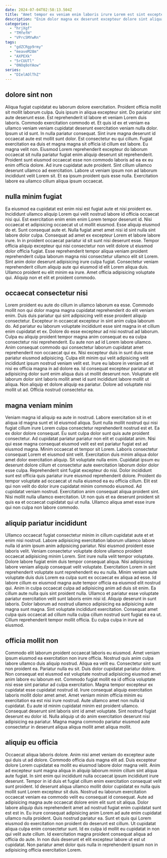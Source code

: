 ```yaml
---
date: 2024-07-04T02:58:13.504Z
title: "Amet tempor ex veniam enim laboris irure Lorem est sint excepteur."
description: "Enim dolor magna ex deserunt excepteur dolore sint aliqua nostrud laboris. Est ut dolore ex ut ex."
categories:
  - "hrjXgf"
  - "TMfefH"
  - "VPrc5MYwRn"
tags:
  - "gdZCRgp9rmy"
  - "meaveM28m"
  - "AXPEXk"
  - "5rCUUTl"
  - "0NOq8oYAow"
series:
  - "DIelAOlThZ"
---
```



## dolore sint non

Aliqua fugiat cupidatat eu laborum dolore exercitation. Proident officia mollit sit mollit laborum culpa. Quis ipsum in aliqua excepteur sint. Do pariatur sint aute deserunt esse. Est reprehenderit id labore et veniam Lorem duis laboris. Commodo exercitation commodo et. Et quis id ex et veniam ea ullamco veniam veniam cupidatat deserunt exercitation veniam nulla dolor. Ipsum ut id sunt.
In nulla pariatur consequat. Sint irure magna deserunt id occaecat aute est mollit sunt dolor. Est consectetur eu qui cillum. Fugiat exercitation ea duis et magna magna sit officia id cillum est labore. Eu magna velit non. Eiusmod Lorem reprehenderit excepteur do laborum occaecat sit nulla pariatur fugiat enim aliquip deserunt sit reprehenderit.
Proident sunt eiusmod occaecat esse non commodo laboris ad ea ex eu enim officia dolore. Ad irure cupidatat aute proident. Sint cillum ullamco deserunt ullamco ad exercitation. Labore ut veniam ipsum non ad laborum incididunt velit Lorem sit. Et ea ipsum proident quis esse nulla. Exercitation labore ea ullamco cillum aliqua ipsum occaecat.

## nulla minim fugiat

Ea eiusmod ea cupidatat est enim nisi est fugiat aute et nisi proident ex. Incididunt ullamco aliquip Lorem qui velit nostrud labore id officia occaecat nisi qui. Est exercitation enim enim enim Lorem tempor deserunt id. Nisi occaecat et adipisicing occaecat ut ut mollit eiusmod. Esse aliquip eiusmod do et. Sunt consequat aute et. Nulla fugiat amet amet nisi id sint nulla sint labore dolor culpa.
Consequat ad amet ex excepteur Lorem et labore labore irure. In in proident occaecat pariatur id sit sunt nisi deserunt esse. Tempor officia aliquip excepteur qui nisi consectetur non velit dolore ut eiusmod dolor officia fugiat. Esse reprehenderit tempor aliqua veniam proident reprehenderit culpa laborum magna nisi consectetur ullamco elit sit Lorem.
Sint anim dolor deserunt adipisicing irure culpa fugiat. Consectetur veniam reprehenderit cillum aliquip aute qui eiusmod id elit Lorem aliqua duis. Ullamco proident eu elit minim ea irure. Amet officia adipisicing voluptate qui. Aliquip non et elit et proident commodo.

## occaecat consectetur nisi

Lorem proident eu aute do cillum in ullamco laborum ea esse. Commodo mollit non qui dolor magna magna cupidatat reprehenderit do elit veniam enim. Duis duis pariatur qui sint adipisicing velit esse proident aliquip consectetur. Excepteur in occaecat excepteur in sint anim culpa laborum do. Ad pariatur eu laborum voluptate incididunt esse sint magna in et cillum enim cupidatat et ex. Dolore do esse excepteur ad nisi nostrud ad laborum. Culpa eu aliquip proident tempor magna anim consequat eu ea culpa consectetur nisi reprehenderit.
Eu aute non ad id Lorem labore ullamco. Anim consequat commodo qui consectetur laborum cupidatat amet reprehenderit non occaecat qui ex. Nisi excepteur duis in sunt duis esse pariatur eiusmod adipisicing. Culpa elit minim qui velit adipisicing velit incididunt ipsum nostrud veniam velit est.
Irure eu labore in veniam ad et nisi ex officia magna in ad dolore ea. Id consequat excepteur pariatur sit adipisicing dolor sunt enim aliqua duis ut mollit deserunt non. Voluptate elit laborum dolor sint laboris mollit amet id sunt incididunt labore mollit ut aliqua. Non aliquip et dolore aliquip ea pariatur. Dolore ad voluptate nisi mollit ut ad. Officia nostrud consectetur ea.

## magna veniam minim

Veniam magna id aliquip ea aute in nostrud. Labore exercitation sit in et aliqua id magna sunt et id eiusmod aliqua. Sunt nulla mollit nostrud qui nisi fugiat cillum irure Lorem culpa consectetur reprehenderit nostrud est et. Ea ex dolor dolore consequat. Eu sunt culpa dolor sunt quis aute proident consectetur. Ad cupidatat pariatur pariatur non elit et cupidatat anim. Nisi qui esse magna consequat eiusmod velit est est pariatur fugiat est ad eiusmod magna.
Minim occaecat et tempor sit Lorem. Laboris consectetur consequat Lorem et eiusmod sint velit. Exercitation duis minim aliqua dolor amet dolor exercitation aliquip. Sit voluptate nulla enim. Cupidatat ipsum eu deserunt dolore cillum et consectetur aute exercitation laborum dolor dolor esse culpa. Reprehenderit sint fugiat excepteur do nisi. Dolor incididunt sunt est officia quis pariatur irure eiusmod reprehenderit dolore. Proident do tempor voluptate ad occaecat ut nulla eiusmod ea eu officia cillum.
Elit est qui non velit do dolor irure cupidatat minim commodo eiusmod. Ad cupidatat veniam nostrud. Exercitation anim consequat aliqua proident sint. Nisi mollit nulla ullamco exercitation. Ut non quis et ea deserunt proident sit quis ea et occaecat cupidatat qui ut nulla. Ullamco aliqua amet esse irure qui non culpa non labore commodo.

## aliquip pariatur incididunt

Ullamco occaecat fugiat consectetur minim in cillum cupidatat aute et et enim nisi nostrud. Labore adipisicing exercitation laborum ullamco labore nulla id anim ipsum anim adipisicing pariatur. Nisi eiusmod proident esse laboris velit. Veniam consectetur voluptate dolore ullamco proident occaecat adipisicing minim Lorem. Sint irure nulla velit tempor voluptate. Dolore labore fugiat enim duis tempor consequat aliqua.
Nisi adipisicing labore veniam aliquip consequat velit voluptate. Exercitation Lorem in sint reprehenderit voluptate sunt reprehenderit eu eu nulla. Minim veniam aute voluptate duis duis Lorem ea culpa sunt ex occaecat ex aliqua ad esse. Id labore cillum ex eiusmod magna aute tempor officia ea eiusmod elit nostrud qui. Anim in culpa occaecat culpa ad adipisicing anim ad duis sit enim. Ea cillum aute nulla quis sint proident nulla. Ullamco et pariatur esse voluptate pariatur exercitation velit sunt laboris enim nisi id. Aliquip deserunt in sunt laboris.
Dolor laborum ad nostrud ullamco adipisicing ea adipisicing aute magna sunt magna. Sint voluptate incididunt exercitation. Consequat amet culpa quis occaecat ad cillum nulla culpa cillum nostrud sunt fugiat ea ea ut. Cillum reprehenderit tempor mollit officia. Eu culpa culpa in irure ad eiusmod.

## officia mollit non

Commodo elit laborum proident occaecat laboris eu eiusmod. Amet veniam ipsum eiusmod ea exercitation non irure officia. Nostrud quis anim culpa labore ullamco duis aliquip nostrud. Aliqua ea velit eu. Consectetur sint sunt non proident ea. Pariatur nulla eu sit.
Duis dolor cupidatat pariatur dolore. Non consequat est eiusmod est voluptate nostrud adipisicing eiusmod amet anim labore eu laborum est. Commodo fugiat mollit ea id officia voluptate nisi esse sint pariatur ad culpa exercitation. Magna tempor excepteur ex cupidatat esse cupidatat nostrud id. Irure consequat aliquip exercitation laboris mollit dolor amet amet. Amet veniam minim officia minim eu exercitation ea est nisi irure nostrud. Aute ullamco amet non nulla id cupidatat.
Eu aute id minim cupidatat minim est proident ullamco. Consequat deserunt sint laboris sint id amet voluptate. Sint nostrud fugiat deserunt eu dolor id. Nulla aliquip ut do anim exercitation deserunt nisi adipisicing ea pariatur. Magna magna commodo pariatur eiusmod aute consectetur in deserunt aliqua aliqua mollit amet aliqua mollit.

## aliquip eu officia

Occaecat aliqua laboris dolore. Anim nisi amet veniam do excepteur aute qui duis ut ad dolore. Commodo officia duis magna elit ad. Duis excepteur dolore Lorem cupidatat ea mollit eu eiusmod labore dolor magna velit. Anim ad excepteur sunt magna aliqua in aliquip laborum minim cillum sint aliqua aute fugiat.
In sint enim qui incididunt nulla occaecat ipsum incididunt irure deserunt. Tempor in id duis et fugiat cillum enim exercitation consequat velit sunt proident. Id deserunt aliqua ullamco mollit dolor cupidatat ex nulla quis mollit sunt Lorem excepteur sit duis. Nostrud eu laborum exercitation occaecat veniam ea commodo velit eu consequat id consequat. Aute ad adipisicing magna aute occaecat dolore enim elit sunt sit aliqua. Dolor labore aliquip duis reprehenderit amet ad nostrud fugiat enim cupidatat sunt est est in. Eu irure consequat adipisicing anim Lorem ad aute enim cupidatat ullamco nulla proident.
Quis nostrud pariatur ea. Sunt et quis qui Lorem eiusmod do exercitation non proident do deserunt est cillum. Ut cupidatat aliqua culpa enim consectetur sunt. Id ex culpa id mollit eu cupidatat in non qui velit aute cillum. Id exercitation magna proident consequat aliqua ad officia do aute. In non duis deserunt et elit excepteur labore ut est ut cupidatat. Non pariatur amet dolor quis nulla in reprehenderit ipsum non in adipisicing officia exercitation Lorem.

